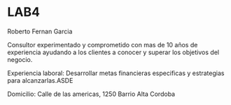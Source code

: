 # LAB4
 
Roberto Fernan Garcia

Consultor experimentado y comprometido con mas de 10 años de experiencia ayudando a los clientes a conocer y superar los objetivos del negocio.

Experiencia laboral:
Desarrollar metas financieras especificas y estrategias para alcanzarlas.ASDE

Domicilio:
Calle de las americas, 1250 Barrio Alta Cordoba